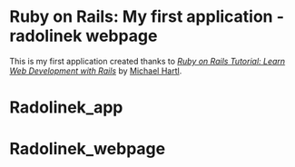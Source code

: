 # Ruby on Rails: My first application - radolinek webpage 

This is my first application created thanks to 
[*Ruby on Rails Tutorial:
Learn Web Development with Rails*](http://www.railstutorial.org/)
by [Michael Hartl](http://www.michaelhartl.com/).
# Radolinek_app
# Radolinek_webpage
